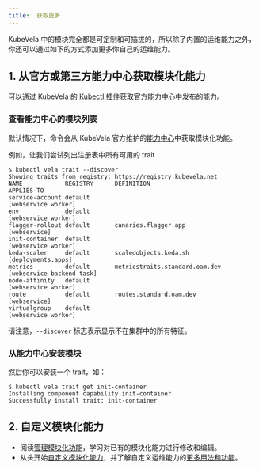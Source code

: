 ```yaml
---
title:  获取更多
---
```


KubeVela 中的模块完全都是可定制和可插拔的，所以除了内置的运维能力之外，你还可以通过如下的方式添加更多你自己的运维能力。

## 1. 从官方或第三方能力中心获取模块化能力

可以通过 KubeVela 的 [Kubectl 插件](../../developers/references/kubectl-plugin#install-kubectl-vela-plugin)获取官方能力中心中发布的能力。

### 查看能力中心的模块列表

默认情况下，命令会从 KubeVela 官方维护的[能力中心](https://registry.kubevela.net)中获取模块化功能。

例如，让我们尝试列出注册表中所有可用的 trait：

```shell
$ kubectl vela trait --discover
Showing traits from registry: https://registry.kubevela.net
NAME           	REGISTRY	  DEFINITION                    		APPLIES-TO               
service-account	default  	                              		    [webservice worker]      
env            	default 		                                    [webservice worker]      
flagger-rollout	default       canaries.flagger.app          		[webservice]             
init-container 	default 		                                    [webservice worker]      
keda-scaler    	default       scaledobjects.keda.sh         		[deployments.apps]       
metrics        	default       metricstraits.standard.oam.dev		[webservice backend task]
node-affinity  	default		                              		    [webservice worker]      
route          	default       routes.standard.oam.dev       		[webservice]             
virtualgroup   	default		                              		    [webservice worker] 
```
请注意，`--discover` 标志表示显示不在集群中的所有特征。

### 从能力中心安装模块

然后你可以安装一个 trait，如：

```shell
$ kubectl vela trait get init-container
Installing component capability init-container
Successfully install trait: init-container                                                                                                 
```

## 2. 自定义模块化能力

* 阅读[管理模块化功能](../../platform-engineers/cue/definition-edit)，学习对已有的模块化能力进行修改和编辑。
* 从头开始[自定义模块化能力](../../platform-engineers/cue/advanced)，并了解自定义运维能力的[更多用法和功能](../../platform-engineers/traits/customize-trait)。